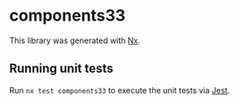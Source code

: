 # components33

This library was generated with [Nx](https://nx.dev).

## Running unit tests

Run `nx test components33` to execute the unit tests via [Jest](https://jestjs.io).
